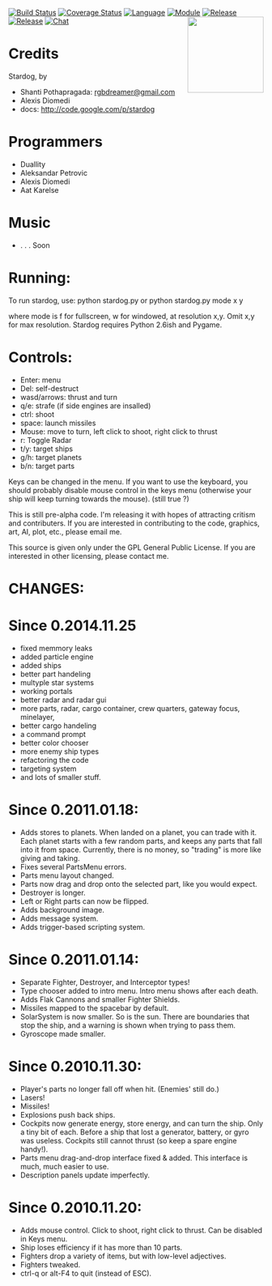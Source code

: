 [![Build Status](https://travis-ci.org/aaps/stardog.svg?branch=master)](https://travis-ci.org/aaps/stardog)
[![Coverage Status](https://coveralls.io/repos/aaps/stardog/badge.svg?branch=master)](https://coveralls.io/r/aaps/stardog?branch=master)
[![Language](https://img.shields.io/badge/language-python-blue.svg?style=flat
)](https://www.python.org)
[![Module](https://img.shields.io/badge/module-pygame-brightgreen.svg?style=flat
)](http://www.pygame.org/news.html)
[![Release](https://img.shields.io/badge/release-v0.6.3-orange.svg?style=flat
)](https://github.com/aaps/stardog)
[![Release](https://img.shields.io/badge/licence-gpl-blue.svg?style=flat
)](http://www.gnu.org/copyleft/gpl.html)
[![Chat](https://img.shields.io/badge/chat-gitter-blue.svg?style=flat
)](https://gitter.im/aaps/stardog)
<img align="right" height="150" src="https://raw.githubusercontent.com/aaps/stardog/master/res/stardog-logo.gif">


Credits
===
Stardog, by 
* Shanti Pothapragada: rgbdreamer@gmail.com
* Alexis Diomedi
* docs: http://code.google.com/p/stardog

Programmers
===
* Duallity
* Aleksandar Petrovic
* Alexis Diomedi
* Aat Karelse

Music
===
* . . . Soon

Running:
===
To run stardog, use:
python stardog.py
or
python stardog.py mode x y

where mode is f for fullscreen, w for windowed, at resolution x,y.  Omit x,y for max resolution. 
Stardog requires Python 2.6ish and Pygame.

Controls:
===
* Enter: menu
* Del: self-destruct
* wasd/arrows: thrust and turn
* q/e: strafe (if side engines are insalled)
* ctrl: shoot
* space: launch missiles
* Mouse: move to turn, left click to shoot, right click to thrust
* r: Toggle Radar
* t/y: target ships
* g/h: target planets
* b/n: target parts

Keys can be changed in the menu. If you want to use the keyboard, you should probably disable mouse control in the keys menu (otherwise your ship will keep turning towards the mouse). (still true ?)

This is still pre-alpha code.  I'm releasing it with hopes of attracting critism and contributers.
If you are interested in contributing to the code, graphics, art, AI, plot, etc., please email me.

This source is given only under the GPL General Public License.  If you are interested in other licensing, please contact me. 


CHANGES:
===
Since 0.2014.11.25
===

* fixed memmory leaks
* added particle engine
* added ships
* better part handeling
* multyple star systems
* working portals
* better radar and radar gui
* more parts, radar, cargo container, crew quarters, gateway focus, minelayer, 
* better cargo handeling
* a command prompt
* better color chooser
* more enemy ship types
* refactoring the code
* targeting system
* and lots of smaller stuff.

Since 0.2011.01.18:
===

* Adds stores to planets.  When landed on a planet, you can trade with it.  Each planet starts with a few random parts, and keeps any parts that fall into it from space.  Currently, there is no money, so "trading" is more like giving and taking.
* Fixes several PartsMenu errors.
* Parts menu layout changed.
* Parts now drag and drop onto the selected part, like you would expect.
* Destroyer is longer.
* Left or Right parts can now be flipped.
* Adds background image.
* Adds message system.
* Adds trigger-based scripting system. 

Since 0.2011.01.14:
===

* Separate Fighter, Destroyer, and Interceptor types!
* Type chooser added to intro menu.  Intro menu shows after each death.
* Adds Flak Cannons and smaller Fighter Shields. 
* Missiles mapped to the spacebar by default.
* SolarSystem is now smaller.  So is the sun.  There are boundaries that stop the ship, and a warning is shown when trying to pass them.
* Gyroscope made smaller.

Since 0.2010.11.30:
===

* Player's parts no longer fall off when hit. (Enemies' still do.)
* Lasers!
* Missiles!
* Explosions push back ships. 
* Cockpits now generate energy, store energy, and can turn the ship.  Only a tiny bit of each.  Before a ship that lost a generator, battery, or gyro was useless.  Cockpits still cannot thrust (so keep a spare engine handy!).
* Parts menu drag-and-drop interface fixed & added.  This interface is much, much easier to use.
* Description panels update imperfectly.


Since 0.2010.11.20:
===

* Adds mouse control.  Click to shoot, right click to thrust.  Can be disabled in Keys menu. 
* Ship loses efficiency if it has more than 10 parts. 
* Fighters drop a variety of items, but with low-level adjectives. 
* Fighters tweaked. 
* ctrl-q or alt-F4 to quit (instead of ESC).


